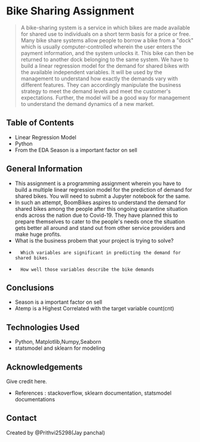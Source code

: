 # Bike Sharing Assignment
> A bike-sharing system is a service in which bikes are made available for shared use to individuals on a short term basis for a price or free. Many bike share systems allow people to borrow a bike from a "dock" which is usually computer-controlled wherein the user enters the payment information, and the system unlocks it. This bike can then be returned to another dock belonging to the same system.
> We have to build a linear regression model for  the demand for shared bikes with the available independent variables. It will be used by the management to understand how exactly the demands vary with different features. They can accordingly manipulate the business strategy to meet the demand levels and meet the customer's expectations. Further, the model will be a good way for management to understand the demand dynamics of a new market. 


## Table of Contents
* Linear Regression Model
* Python
* From the EDA Season is a important factor on sell

<!-- You can include any other section that is pertinent to your problem -->

## General Information
- This assignment is a programming assignment wherein you have to build a multiple linear regression model for the prediction of demand for shared bikes. You will need to submit a Jupyter notebook for the same. 
- In such an attempt, BoomBikes aspires to understand the demand for shared bikes among the people after this ongoing quarantine situation ends across the nation due to Covid-19. They have planned this to prepare themselves to cater to the people's needs once the situation gets better all around and stand out from other service providers and make huge profits.
- What is the business probem that your project is trying to solve?
-       Which variables are significant in predicting the demand for shared bikes.
-       How well those variables describe the bike demands


<!-- You don't have to answer all the questions - just the ones relevant to your project. -->

## Conclusions
- Season is a important factor on sell
- Atemp is a Highest Correlated with the target variable count(cnt)


<!-- You don't have to answer all the questions - just the ones relevant to your project. -->


## Technologies Used
- Python, Matplotlib,Numpy,Seaborn 
- statsmodel and sklearn for modeling

<!-- As the libraries versions keep on changing, it is recommended to mention the version of library used in this project -->

## Acknowledgements
Give credit here.
- References : stackoverflow, sklearn documentation, statsmodel documentations


## Contact
Created by @Prithvi25298(Jay panchal)


<!-- Optional -->
<!-- ## License -->
<!-- This project is open source and available under the [... License](). -->

<!-- You don't have to include all sections - just the one's relevant to your project -->
